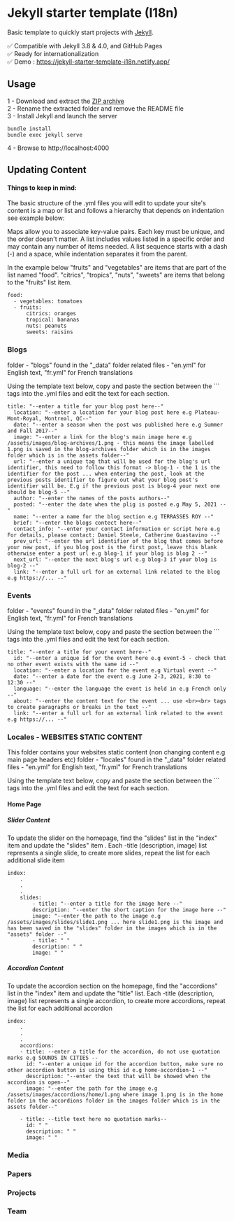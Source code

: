 # Jekyll starter template (I18n)

Basic template to quickly start projects with [Jekyll](https://jekyllrb.com/).

:white_check_mark: Compatible with Jekyll 3.8 & 4.0, and GitHub Pages  
:white_check_mark: Ready for internationalization  
:white_check_mark: Demo : https://jekyll-starter-template-i18n.netlify.app/

## Usage

1 - Download and extract the [ZIP archive](https://github.com/cyrilsuzat/jekyll-starter-template-i18n/archive/master.zip)  
2 - Rename the extracted folder and remove the README file  
3 - Install Jekyll and launch the server  

```
bundle install
bundle exec jekyll serve
```

4 - Browse to http://localhost:4000

## Updating Content

#### Things to keep in mind: 
The basic structure of the .yml files you will edit to update your site's content is a map or list and follows a hierarchy that depends on indentation see example below: 

Maps allow you to associate key-value pairs. Each key must be unique, and the order doesn't matter. A list includes values listed in a specific order and may contain any number of items needed. A list sequence starts with a dash (-) and a space, while indentation separates it from the parent.

In the example below "fruits" and "vegetables" are items that are part of the list named "food". "citrics", "tropics", "nuts", "sweets" are items that belong to the "fruits" list item. 

```
food: 
  - vegetables: tomatoes
  - fruits: 
      citrics: oranges 
      tropical: bananas
      nuts: peanuts
      sweets: raisins
```

### Blogs
folder - "blogs" found in the "_data" folder
related files - "en.yml" for English text, "fr.yml" for French translations 

Using the template text below, copy and paste the section between the ``` tags into the .yml files and edit the text for each section.

```
title: "--enter a title for your blog post here--"
  location: "--enter a location for your blog post here e.g Plateau-Mont-Royal, Montreal, QC--"
  date: "--enter a season when the post was published here e.g Summer and Fall 2017--"
  image: "--enter a link for the blog's main image here e.g /assets/images/blog-archives/1.png - this means the image labelled 1.png is saved in the blog-archives folder which is in the images folder which is in the assets folder--"
  url: "--enter a unique tag that will be used for the blog's url identifier, this need to follow this format -> blog-1 - the 1 is the identifier for the post ... when entering the post, look at the previous posts identifier to figure out what your blog post's identifier will be. E.g if the previous post is blog-4 your next one should be blog-5 --"
  author: "--enter the names of the posts authors--"
  posted: "--enter the date when the plig is posted e.g May 5, 2021 --"
  name: "--enter a name for the blog section e.g TERRASSES ROY --"
  brief: "--enter the blogs contect here--"
  contact_info: "--enter your contact information or script here e.g For details, please contact: Daniel Steele, Catherine Guastavino --"
  prev_url: "--enter the url identifier of the blog that comes before your new post, if you blog post is the first post, leave this blank otherwise enter a post url e.g blog-1 if your blog is blog 2 --"
  next_url: "--enter the next blog's url e.g blog-3 if your blog is blog-2 --"
  link: "--enter a full url for an external link related to the blog e.g https://... --"
```
### Events
folder - "events" found in the "_data" folder
related files - "en.yml" for English text, "fr.yml" for French translations 

Using the template text below, copy and paste the section between the ``` tags into the .yml files and edit the text for each section.

```
title: "--enter a title for your event here--"
  id: "--enter a unique id for the event here e.g event-5 - check that no other event exists with the same id --"
  location: "--enter a location for the event e.g Virtual event --"
  date: "--enter a date for the event e.g June 2-3, 2021, 8:30 to 12:30 --"
  language: "--enter the language the event is held in e.g French only --"
  about: "--enter the content text for the event ... use <br><br> tags to create paragraphs or breaks in the text --"
  link: "--enter a full url for an external link related to the event e.g https://... --"
```
### Locales - WEBSITES STATIC CONTENT
This folder contains your websites static content (non changing content e.g main page headers etc)
folder - "locales" found in the "_data" folder
related files - "en.yml" for English text, "fr.yml" for French translations 

Using the template text below, copy and paste the section between the ``` tags into the .yml files and edit the text for each section.

#### Home Page
##### Slider Content 
To update the slider on the homepage, find the "slides" list in the "index" item and update the "slides" item . Each  -title (description, image) list represents a single slide, to create more slides, repeat the list for each additional slide item

```
index: 
    .
    .
    .
    slides:
        - title: "--enter a title for the image here --"
        description: "--enter the short caption for the image here --"
        image: "--enter the path to the image e.g /assets/images/slides/slide1.png ... here slide1.png is the image and has been saved in the "slides" folder in the images which is in the "assets" folder --"
        - title: " "
        description: " "
        image: " "
```

##### Accordion Content 
To update the accordion section on the homepage, find the "accordions" list in the "index" item and update the "title" list. Each  -title (description, image) list represents a single accordion, to create more accordions, repeat the list for each additional accordion

```
index: 
    .
    .
    .
    accordions:
    - title: --enter a title for the accordion, do not use quotation marks e.g SOUNDS IN CITIES --
      id: "--enter a unique id for the accordion button, make sure no other accordion button is using this id e.g home-accordion-1 --"
      description: "--enter the text that will be showed when the accordion is open--"
      image: "--enter the path for the image e.g /assets/images/accordions/home/1.png where image 1.png is in the home folder in the accordions folder in the images folder which is in the assets folder--"

    - title: --title text here no quotation marks--
      id: " "
      description: " "
      image: " "
```

### Media 

### Papers

### Projects

### Team 